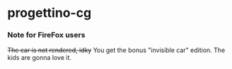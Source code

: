 # progettino-cg

### Note for FireFox users
~~The car is not rendered, idky~~ You get the bonus "invisible car" edition. The kids are gonna love it.
